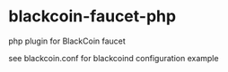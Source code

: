 blackcoin-faucet-php
====================

php plugin for BlackCoin faucet 

see blackcoin.conf for blackcoind configuration example
